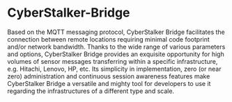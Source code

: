 # CyberStalker-Bridge

Based on the MQTT messaging protocol, CyberStalker Bridge facilitates the connection between remote locations requiring minimal code footprint and/or network bandwidth. Thanks to the wide range of various parameters and options, CyberStalker Bridge provides an exquisite opportunity for high volumes of sensor messages transferring within a specific infrastructure, e.g. Hitachi, Lenovo, HP, etc.
Its simplicity in implementation, zero (or near zero) administration and continuous session awareness features make CyberStalker Bridge a versatile and mighty tool for developers to use it regarding the infrastructures of a different type and scale.
